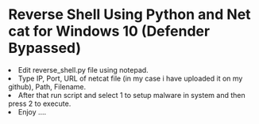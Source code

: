 # Reverse Shell Using Python and Net cat for Windows 10 (Defender Bypassed)
<li> Edit reverse_shell.py file using notepad. </li>
<li> Type IP, Port, URL of netcat file (in my case i have uploaded it on my github), Path, Filename. </li>
<li> After that run script and select 1 to setup malware in system and then press 2 to execute. </li>
<li> Enjoy ....</li>
